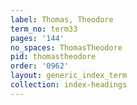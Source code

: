 ```yaml
---
label: Thomas, Theodore
term_no: term33
pages: '144'
no_spaces: ThomasTheodore
pid: thomastheodore
order: '0962'
layout: generic_index_term
collection: index-headings
---
```

